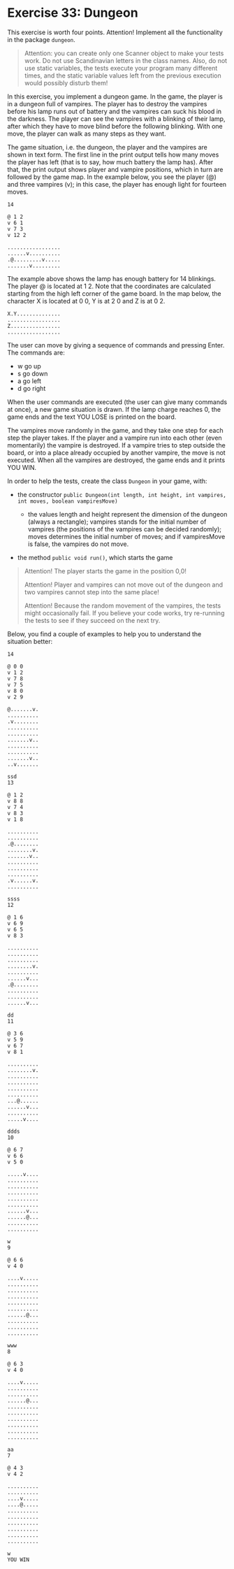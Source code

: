# Exercise 33: Dungeon
This exercise is worth four points. Attention! Implement all the functionality in the package `dungeon`.

> Attention: you can create only one Scanner object to make your tests work. Do not use Scandinavian letters in the class names. Also, do not use static variables, the tests execute your program many different times, and the static variable values left from the previous execution would possibly disturb them!

In this exercise, you implement a dungeon game. In the game, the player is in a dungeon full of vampires. The player has to destroy the vampires before his lamp runs out of battery and the vampires can suck his blood in the darkness. The player can see the vampires with a blinking of their lamp, after which they have to move blind before the following blinking. With one move, the player can walk as many steps as they want.

The game situation, i.e. the dungeon, the player and the vampires are shown in text form. The first line in the print output tells how many moves the player has left (that is to say, how much battery the lamp has). After that, the print output shows player and vampire positions, which in turn are followed by the game map. In the example below, you see the player (@) and three vampires (v); in this case, the player has enough light for fourteen moves.
```
14

@ 1 2
v 6 1
v 7 3
v 12 2

.................
......v..........
.@.........v.....
.......v.........
```
The example above shows the lamp has enough battery for 14 blinkings. The player @ is located at 1 2. Note that the coordinates are calculated starting from the high left corner of the game board. In the map below, the character X is located at 0 0, Y is at 2 0 and Z is at 0 2.
```
X.Y..............
.................
Z................
.................
```
The user can move by giving a sequence of commands and pressing Enter. The commands are:
- w go up
- s go down
- a go left
- d go right

When the user commands are executed (the user can give many commands at once), a new game situation is drawn. If the lamp charge reaches 0, the game ends and the text YOU LOSE is printed on the board.

The vampires move randomly in the game, and they take one step for each step the player takes. If the player and a vampire run into each other (even momentarily) the vampire is destroyed. If a vampire tries to step outside the board, or into a place already occupied by another vampire, the move is not executed. When all the vampires are destroyed, the game ends and it prints YOU WIN.

In order to help the tests, create the class `Dungeon` in your game, with:

- the constructor `public Dungeon(int length, int height, int vampires, int moves, boolean vampiresMove)`
  * the values length and height represent the dimension of the dungeon (always a rectangle); vampires stands for the initial number of vampires (the positions of the vampires can be decided randomly); moves determines the initial number of moves; and if vampiresMove is false, the vampires do not move.

- the method `public void run()`, which starts the game

> Attention! The player starts the game in the position 0,0!
> 
> Attention! Player and vampires can not move out of the dungeon and two vampires cannot step into the same place!
> 
> Attention! Because the random movement of the vampires, the tests might occasionally fail. If you believe your code works, try re-running the tests to see if they succeed on the next try.

Below, you find a couple of examples to help you to understand the situation better:
```
14

@ 0 0
v 1 2
v 7 8
v 7 5
v 8 0
v 2 9

@.......v.
..........
.v........
..........
..........
.......v..
..........
..........
.......v..
..v.......

ssd
13

@ 1 2
v 8 8
v 7 4
v 8 3
v 1 8

..........
..........
.@........
........v.
.......v..
..........
..........
..........
.v......v.
..........

ssss
12

@ 1 6
v 6 9
v 6 5
v 8 3

..........
..........
..........
........v.
..........
......v...
.@........
..........
..........
......v...

dd
11

@ 3 6
v 5 9
v 6 7
v 8 1

..........
........v.
..........
..........
..........
..........
...@......
......v...
..........
.....v....

ddds
10

@ 6 7
v 6 6
v 5 0

.....v....
..........
..........
..........
..........
..........
......v...
......@...
..........
..........

w
9

@ 6 6
v 4 0

....v.....
..........
..........
..........
..........
..........
......@...
..........
..........
..........

www
8

@ 6 3
v 4 0

....v.....
..........
..........
......@...
..........
..........
..........
..........
..........
..........

aa
7

@ 4 3
v 4 2

..........
..........
....v.....
....@.....
..........
..........
..........
..........
..........
..........

w
YOU WIN
```

